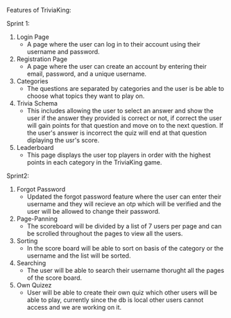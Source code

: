 Features of TriviaKing:

Sprint 1:

1. Login Page
   - A page where the user can log in to their account using their username and password.
2. Registration Page
   - A page where the user can create an account by entering their email, password, and a unique username.
3. Categories
   - The questions are separated by categories and the user is be able to choose what topics they want to play on.
4. Trivia Schema
   - This includes allowing the user to select an answer and show the user if the answer they provided is correct or not, if correct the user will gain points for that question and move on to the next question. If the user's answer is incorrect the quiz will end at that question diplaying the usr's score.
5. Leaderboard
   - This page displays the user top players in order with the highest points in each category in the TriviaKing game.

Sprint2:

1. Forgot Password 
   - Updated the forgot password feature where the user can enter their username and they will recieve an otp which will be verified and the user will be allowed to     change their password.
2. Page-Panning
   - The scoreboard will be divided by a list of 7 users per page and can be scrolled throughout the pages to view all the users.
3. Sorting
   - In the score board will be able to sort on basis of the category or the username and the list will be sorted.
4. Searching
   - The user will be able to search their username thorught all the pages of the score board.
5. Own Quizez
   - User will be able to create their own quiz which other users will be able to play, currently since the db is local other users cannot access and we are working    on it.
